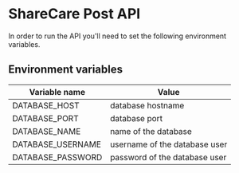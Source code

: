 <!--- REMOVE THIS COMMENT --->

# ShareCare Post API

In order to run the API you'll need to set the following environment variables.

## Environment variables

| Variable name | Value |
| --- | --- |
|DATABASE_HOST|database hostname|
|DATABASE_PORT|database port|
|DATABASE_NAME|name of the database
|DATABASE_USERNAME|username of the database user|
|DATABASE_PASSWORD|password of the database user|
